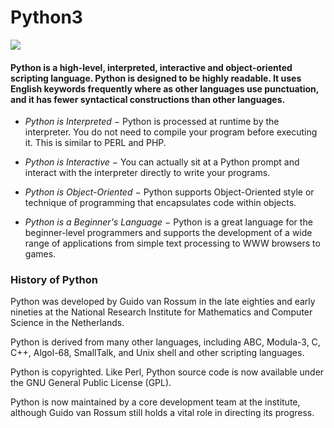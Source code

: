 # Python3
![](https://cdn.analyticsvidhya.com/wp-content/uploads/2020/05/Pytho-Iterators-and-Generators.jpg)

#### Python is a high-level, interpreted, interactive and object-oriented scripting language. Python is designed to be highly readable. It uses English keywords frequently where as other languages use punctuation, and it has fewer syntactical constructions than other languages.

- *Python is Interpreted −* Python is processed at runtime by the interpreter. You do not need to compile your program before executing it. This is similar to PERL and PHP.

- *Python is Interactive −* You can actually sit at a Python prompt and interact with the interpreter directly to write your programs.

- *Python is Object-Oriented −* Python supports Object-Oriented style or technique of programming that encapsulates code within objects.

- *Python is a Beginner's Language −* Python is a great language for the beginner-level programmers and supports the development of a wide range of applications from simple text processing to WWW browsers to games.

### History of Python
Python was developed by Guido van Rossum in the late eighties and early nineties at the National Research Institute for Mathematics and Computer Science in the Netherlands.

Python is derived from many other languages, including ABC, Modula-3, C, C++, Algol-68, SmallTalk, and Unix shell and other scripting languages.

Python is copyrighted. Like Perl, Python source code is now available under the GNU General Public License (GPL).

Python is now maintained by a core development team at the institute, although Guido van Rossum still holds a vital role in directing its progress.
